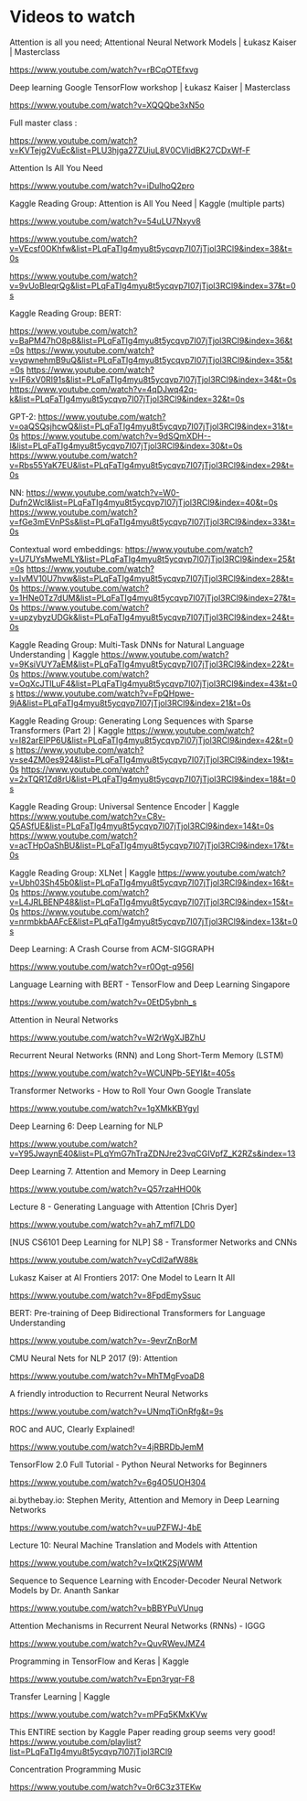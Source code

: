 # Videos to watch


Attention is all you need; Attentional Neural Network Models | Łukasz Kaiser | Masterclass

https://www.youtube.com/watch?v=rBCqOTEfxvg



Deep learning Google TensorFlow workshop | Łukasz Kaiser | Masterclass

https://www.youtube.com/watch?v=XQQQbe3xN5o


Full master class :

https://www.youtube.com/watch?v=KVTejg2VuEc&list=PLU3hjga27ZUiuL8V0CVlidBK27CDxWf-F



Attention Is All You Need

https://www.youtube.com/watch?v=iDulhoQ2pro


Kaggle Reading Group: Attention is All You Need | Kaggle (multiple parts)

https://www.youtube.com/watch?v=54uLU7Nxyv8

https://www.youtube.com/watch?v=VEcsf0OKhfw&list=PLqFaTIg4myu8t5ycqvp7I07jTjol3RCl9&index=38&t=0s

https://www.youtube.com/watch?v=9vUoBIeqrQg&list=PLqFaTIg4myu8t5ycqvp7I07jTjol3RCl9&index=37&t=0s

Kaggle Reading Group: BERT:

https://www.youtube.com/watch?v=BaPM47hO8p8&list=PLqFaTIg4myu8t5ycqvp7I07jTjol3RCl9&index=36&t=0s
https://www.youtube.com/watch?v=yqwnehmB9uQ&list=PLqFaTIg4myu8t5ycqvp7I07jTjol3RCl9&index=35&t=0s
https://www.youtube.com/watch?v=IF6xV0RI91s&list=PLqFaTIg4myu8t5ycqvp7I07jTjol3RCl9&index=34&t=0s
https://www.youtube.com/watch?v=4qDJwq42q-k&list=PLqFaTIg4myu8t5ycqvp7I07jTjol3RCl9&index=32&t=0s

GPT-2:
https://www.youtube.com/watch?v=oaQSQsjhcwQ&list=PLqFaTIg4myu8t5ycqvp7I07jTjol3RCl9&index=31&t=0s
https://www.youtube.com/watch?v=9dSQmXDH--I&list=PLqFaTIg4myu8t5ycqvp7I07jTjol3RCl9&index=30&t=0s
https://www.youtube.com/watch?v=Rbs55YaK7EU&list=PLqFaTIg4myu8t5ycqvp7I07jTjol3RCl9&index=29&t=0s

NN:
https://www.youtube.com/watch?v=W0-Dufn2WcI&list=PLqFaTIg4myu8t5ycqvp7I07jTjol3RCl9&index=40&t=0s
https://www.youtube.com/watch?v=fGe3mEVnPSs&list=PLqFaTIg4myu8t5ycqvp7I07jTjol3RCl9&index=33&t=0s

Contextual word embeddings:
https://www.youtube.com/watch?v=U7UYsMweMLY&list=PLqFaTIg4myu8t5ycqvp7I07jTjol3RCl9&index=25&t=0s
https://www.youtube.com/watch?v=IvMV10U7hvw&list=PLqFaTIg4myu8t5ycqvp7I07jTjol3RCl9&index=28&t=0s
https://www.youtube.com/watch?v=1HNe0Tz7dUM&list=PLqFaTIg4myu8t5ycqvp7I07jTjol3RCl9&index=27&t=0s
https://www.youtube.com/watch?v=upzybyzUDGk&list=PLqFaTIg4myu8t5ycqvp7I07jTjol3RCl9&index=24&t=0s


Kaggle Reading Group: Multi-Task DNNs for Natural Language Understanding | Kaggle
https://www.youtube.com/watch?v=9KsiVUY7aEM&list=PLqFaTIg4myu8t5ycqvp7I07jTjol3RCl9&index=22&t=0s
https://www.youtube.com/watch?v=OqXcJTlLuF4&list=PLqFaTIg4myu8t5ycqvp7I07jTjol3RCl9&index=43&t=0s
https://www.youtube.com/watch?v=FpQHpwe-9jA&list=PLqFaTIg4myu8t5ycqvp7I07jTjol3RCl9&index=21&t=0s

Kaggle Reading Group: Generating Long Sequences with Sparse Transformers (Part 2) | Kaggle
https://www.youtube.com/watch?v=I82arEIPP6U&list=PLqFaTIg4myu8t5ycqvp7I07jTjol3RCl9&index=42&t=0s
https://www.youtube.com/watch?v=se4ZM0es924&list=PLqFaTIg4myu8t5ycqvp7I07jTjol3RCl9&index=19&t=0s
https://www.youtube.com/watch?v=2xTQR1Zd8rU&list=PLqFaTIg4myu8t5ycqvp7I07jTjol3RCl9&index=18&t=0s

Kaggle Reading Group: Universal Sentence Encoder | Kaggle
https://www.youtube.com/watch?v=C8v-Q5ASfUE&list=PLqFaTIg4myu8t5ycqvp7I07jTjol3RCl9&index=14&t=0s
https://www.youtube.com/watch?v=acTHpOaShBU&list=PLqFaTIg4myu8t5ycqvp7I07jTjol3RCl9&index=17&t=0s

Kaggle Reading Group: XLNet | Kaggle
https://www.youtube.com/watch?v=Ubh03Sh45b0&list=PLqFaTIg4myu8t5ycqvp7I07jTjol3RCl9&index=16&t=0s
https://www.youtube.com/watch?v=L4JRLBENP48&list=PLqFaTIg4myu8t5ycqvp7I07jTjol3RCl9&index=15&t=0s
https://www.youtube.com/watch?v=nrmbkbAAFcE&list=PLqFaTIg4myu8t5ycqvp7I07jTjol3RCl9&index=13&t=0s


Deep Learning: A Crash Course from ACM-SIGGRAPH

https://www.youtube.com/watch?v=r0Ogt-q956I


Language Learning with BERT - TensorFlow and Deep Learning Singapore

https://www.youtube.com/watch?v=0EtD5ybnh_s


Attention in Neural Networks

https://www.youtube.com/watch?v=W2rWgXJBZhU


Recurrent Neural Networks (RNN) and Long Short-Term Memory (LSTM)

https://www.youtube.com/watch?v=WCUNPb-5EYI&t=405s


Transformer Networks - How to Roll Your Own Google Translate

https://www.youtube.com/watch?v=1gXMkKBYgyI


Deep Learning 6: Deep Learning for NLP

https://www.youtube.com/watch?v=Y95JwaynE40&list=PLqYmG7hTraZDNJre23vqCGIVpfZ_K2RZs&index=13


Deep Learning 7. Attention and Memory in Deep Learning

https://www.youtube.com/watch?v=Q57rzaHHO0k


Lecture 8 - Generating Language with Attention [Chris Dyer]

https://www.youtube.com/watch?v=ah7_mfl7LD0



[NUS CS6101 Deep Learning for NLP] S8 - Transformer Networks and CNNs

https://www.youtube.com/watch?v=yCdl2afW88k


Lukasz Kaiser at AI Frontiers 2017: One Model to Learn It All

https://www.youtube.com/watch?v=8FpdEmySsuc


BERT: Pre-training of Deep Bidirectional Transformers for Language Understanding

https://www.youtube.com/watch?v=-9evrZnBorM


CMU Neural Nets for NLP 2017 (9): Attention

https://www.youtube.com/watch?v=MhTMgFvoaD8


A friendly introduction to Recurrent Neural Networks

https://www.youtube.com/watch?v=UNmqTiOnRfg&t=9s


ROC and AUC, Clearly Explained!

https://www.youtube.com/watch?v=4jRBRDbJemM


TensorFlow 2.0 Full Tutorial - Python Neural Networks for Beginners

https://www.youtube.com/watch?v=6g4O5UOH304


ai.bythebay.io: Stephen Merity, Attention and Memory in Deep Learning Networks

https://www.youtube.com/watch?v=uuPZFWJ-4bE


Lecture 10: Neural Machine Translation and Models with Attention

https://www.youtube.com/watch?v=IxQtK2SjWWM


Sequence to Sequence Learning with Encoder-Decoder Neural Network Models by Dr. Ananth Sankar

https://www.youtube.com/watch?v=bBBYPuVUnug



Attention Mechanisms in Recurrent Neural Networks (RNNs) - IGGG

https://www.youtube.com/watch?v=QuvRWevJMZ4



Programming in TensorFlow and Keras | Kaggle

https://www.youtube.com/watch?v=Epn3ryqr-F8


Transfer Learning | Kaggle

https://www.youtube.com/watch?v=mPFq5KMxKVw


This ENTIRE section by Kaggle Paper reading group seems very good!
https://www.youtube.com/playlist?list=PLqFaTIg4myu8t5ycqvp7I07jTjol3RCl9




Concentration Programming Music

https://www.youtube.com/watch?v=0r6C3z3TEKw
